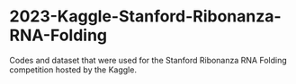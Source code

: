 # 2023-Kaggle-Stanford-Ribonanza-RNA-Folding
Codes and dataset that were used for the Stanford Ribonanza RNA Folding competition hosted by the Kaggle.
